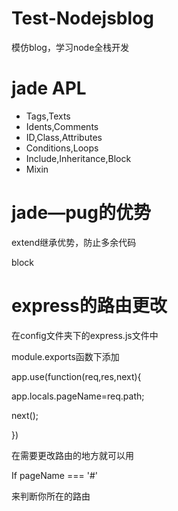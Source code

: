 # Test-Nodejsblog
模仿blog，学习node全栈开发
# jade APL
* Tags,Texts
* Idents,Comments
* ID,Class,Attributes
* Conditions,Loops
* Include,Inheritance,Block
* Mixin

# jade—pug的优势
extend继承优势，防止多余代码

block 

# express的路由更改
在config文件夹下的express.js文件中

module.exports函数下添加

app.use(function(req,res,next){

app.locals.pageName=req.path;

next();

})

在需要更改路由的地方就可以用

If pageName === '#'

来判断你所在的路由

